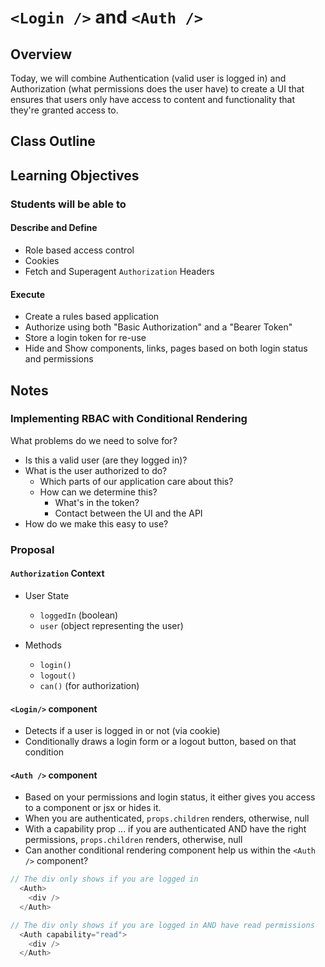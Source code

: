 # `<Login />` and `<Auth />`

## Overview

Today, we will combine Authentication (valid user is logged in) and Authorization (what permissions does the user have) to create a UI that ensures that users only have access to content and functionality that they're granted access to.

## Class Outline

<!-- To Be Completed By Instructor -->

## Learning Objectives

### Students will be able to

#### Describe and Define

- Role based access control
- Cookies
- Fetch and Superagent `Authorization` Headers

#### Execute

- Create a rules based application
- Authorize using both "Basic Authorization" and a "Bearer Token"
- Store a login token for re-use
- Hide and Show components, links, pages based on both login status and permissions

## Notes

### Implementing RBAC with Conditional Rendering

What problems do we need to solve for?

- Is this a valid user (are they logged in)?
- What is the user authorized to do?
  - Which parts of our application care about this?
  - How can we determine this?
    - What's in the token?
    - Contact between the UI and the API
- How do we make this easy to use?

### Proposal

#### `Authorization` Context

- User State
  - `loggedIn` (boolean)
  - `user` (object representing the user)

- Methods
  - `login()`
  - `logout()`
  - `can()` (for authorization)

#### `<Login/>` component

- Detects if a user is logged in or not (via cookie)
- Conditionally draws a login form or a logout button, based on that condition

#### `<Auth />` component

- Based on your permissions and login status, it either gives you access to a component or jsx or hides it.
- When you are authenticated, `props.children` renders, otherwise, null
- With a capability prop ... if you are authenticated AND have the right permissions, `props.children` renders, otherwise, null
- Can another conditional rendering component help us within the `<Auth />` component?

```javascript
// The div only shows if you are logged in
  <Auth>
    <div />
  </Auth>

// The div only shows if you are logged in AND have read permissions
  <Auth capability="read">
    <div />
  </Auth>
```
